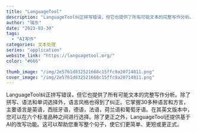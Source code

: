 ```yaml
---
title: "LanguageTool"
description: "LanguageTool纠正拼写错误，但它也提供了所有可能文本的完整写作分析。除了拼写、语法和单词选择外，语言风格也得到"
author: "瑞东"
date: "2023-03-30"
tags:
  - "AI写作"
categories: 文本处理
series: "application"
website_link: "https://languagetool.org/"
color: "#666"

thumb_image: "/img/2e5761d832521668c15ffc9a20714811.png"
cover_image: "/img/2e5761d832521668c15ffc9a20714811.png"
---
```


LanguageTool纠正拼写错误，但它也提供了所有可能文本的完整写作分析。除了拼写、语法和单词选择外，语言风格也得到了纠正。它掌握30多种语言和方言，主要语言是英语，西班牙语，德语，法语，荷兰语和葡萄牙语。在其英文版本中，您可以在六个标准品种之间进行选择。除了更正之外，LanguageTool还提供基于AI的改写功能。这可以帮助您重写整个句子，使它们更简单、更短或更正式。 